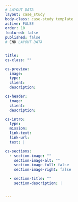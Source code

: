 ```yaml
---
# LAYOUT DATA
layout: case_study
body-class: case-study template
active: FALSE
order: 10
featured: false
published: false
# END LAYOUT DATA


title: 
cs-class: ""

cs-preview:
  image: 
  type: 
  client: 
  description:

cs-header:
  image: 
  client: 
  description: 

cs-intro:
  type: 
  mission: 
  link-text: 
  link-url: 
  text: |

cs-sections:
  - section-image: ""
    section-image-alt: ""
    section-image-full: false
    section-image-right: false

  - section-title: ""
    section-description: |


---
```



